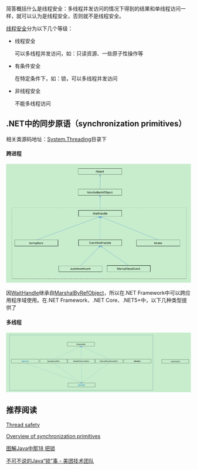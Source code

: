 简答概括什么是线程安全：多线程并发访问的情况下得到的结果和单线程访问一样，就可以认为是线程安全，否则就不是线程安全。

[线程安全](https://en.wikipedia.org/wiki/Thread_safety)分为以下几个等级：

+ 线程安全

  可以多线程并发访问，如：只读资源、一些原子性操作等

+ 有条件安全

  在特定条件下，如：锁，可以多线程并发访问

+ 非线程安全

  不能多线程访问

## .NET中的同步原语（synchronization primitives）

相关类源码地址：[System.Threading](https://github.com/dotnet/runtime/tree/main/src/libraries/System.Private.CoreLib/src/System/Threading)目录下

#### 跨进程

![](./imgs/WaitHandle.jpg)

因[WaitHandle](https://docs.microsoft.com/en-us/dotnet/api/system.threading.waithandle?view=net-5.0)继承自[MarshalByRefObject](https://docs.microsoft.com/en-us/dotnet/api/system.marshalbyrefobject?view=net-5.0)，所以在.NET Framework中可以跨应用程序域使用。在.NET Framework、.NET Core、.NET5+中，以下几种类型提供了

#### 多线程

![](./imgs/Slim_Lock_CAS.jpg)





## 推荐阅读

[Thread safety](https://en.wikipedia.org/wiki/Thread_safety)

[Overview of synchronization primitives](https://docs.microsoft.com/en-us/dotnet/standard/threading/overview-of-synchronization-primitives)

[图解Java中那18 把锁](https://mp.weixin.qq.com/s/GfYU8zK7-_aDng_o2Alcog)

[不可不说的Java“锁”事 - 美团技术团队](https://tech.meituan.com/2018/11/15/java-lock.html)